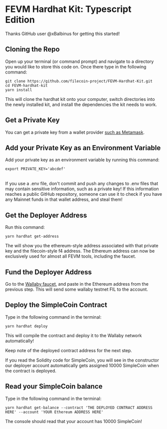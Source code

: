 # FEVM Hardhat Kit: Typescript Edition

Thanks GitHub user @xBalbinus for getting this started!

## Cloning the Repo

Open up your terminal (or command prompt) and navigate to a directory you would like to store this code on. Once there type in the following command:


```
git clone https://github.com/filecoin-project/FEVM-Hardhat-Kit.git
cd FEVM-hardhat-kit
yarn install
```


This will clone the hardhat kit onto your computer, switch directories into the newly installed kit, and install the dependencies the kit needs to work.


## Get a Private Key

You can get a private key from a wallet provider [such as Metamask](https://metamask.zendesk.com/hc/en-us/articles/360015289632-How-to-export-an-account-s-private-key).


## Add your Private Key as an Environment Variable

Add your private key as an environment variable by running this command: 
 
 ```
export PRIVATE_KEY='abcdef'
```

 \
If you use a .env file, don't commit and push any changes to .env files that may contain sensitive information, such as a private key! If this information reaches a public GitHub repository, someone can use it to check if you have any Mainnet funds in that wallet address, and steal them!


## Get the Deployer Address

Run this command:
```
yarn hardhat get-address
```

The will show you the ethereum-style address associated with that private key and the filecoin-style f4 address. The Ethereum address can now be exclusively used for almost all FEVM tools, including the faucet.


## Fund the Deployer Address

Go to the [Wallaby faucet](https://wallaby.network/#faucet), and paste in the Ethereum address from the previous step. This will send some wallaby testnet FIL to the account.


## Deploy the SimpleCoin Contract

Type in the following command in the terminal: 
 
 ```
yarn hardhat deploy
```

This will compile the contract and deploy it to the Wallaby network automatically!

Keep note of the deployed contract address for the next step.

If you read the Solidity code for SimpleCoin, you will see in the constructor our deployer account automatically gets assigned 10000 SimpleCoin when the contract is deployed.


## Read your SimpleCoin balance

Type in the following command in the terminal: 
 
 ```
yarn hardhat get-balance --contract 'THE DEPLOYED CONTRACT ADDRESS HERE' --account 'YOUR Ethereum ADDRESS HERE'
```

The console should read that your account has 10000 SimpleCoin!

